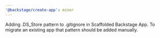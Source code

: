 ```yaml
---
'@backstage/create-app': minor
---
```


Adding .DS_Store pattern to .gitignore in Scaffolded Backstage App. To migrate an existing app that pattern should be added manually.
